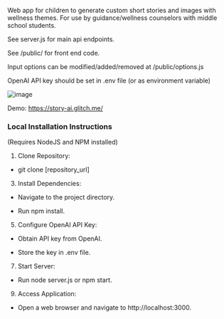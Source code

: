 Web app for children to generate custom short stories and images with wellness themes. For use by guidance/wellness counselors with middle school students.

See server.js for main api endpoints.

See /public/ for front end code.

Input options can be modified/added/removed at /public/options.js

OpenAI API key should be set in .env file (or as environment variable)

![image](https://github.com/user-attachments/assets/1dad7603-a735-4f12-8899-3b2a486a470c)

Demo: https://story-ai.glitch.me/

### Local Installation Instructions
(Requires NodeJS and NPM installed)

1.  Clone Repository:
    

*   git clone \[repository\_url\]
    

3.  Install Dependencies:
    

*   Navigate to the project directory.
    
*   Run npm install.
    

5.  Configure OpenAI API Key:
    

*   Obtain API key from OpenAI.
    
*   Store the key in .env file.
    

7.  Start Server:
    

*   Run node server.js or npm start.
    

9.  Access Application:
    

*   Open a web browser and navigate to http://localhost:3000.
